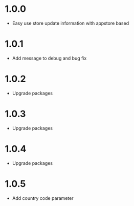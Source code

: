 # 1.0.0

* Easy use store update information with appstore based

# 1.0.1

* Add message to debug and bug fix

# 1.0.2

* Upgrade packages
  
# 1.0.3

* Upgrade packages
  
# 1.0.4

* Upgrade packages
  
# 1.0.5

* Add country code parameter

